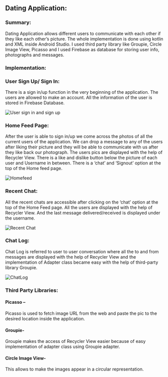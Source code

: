 ## Dating Application:
### Summary:
Dating Application allows different users to communicate with each other if they like each other’s picture.  The whole implementation is done using kotlin and XML inside Android Studio. I used third party library like Groupie, Circle Image View, Picasso and I used Firebase as database for storing user info, photographs and messages. 
### Implementation:
### User Sign Up/ Sign In:
There is a sign in/up function in the very beginning of the application. The users are allowed to make an account. All the information of the user is stored in Firebase Database.

![User sign in and sign up](https://user-images.githubusercontent.com/40909157/56942016-eb982480-6acc-11e9-8736-8e83d98d3d46.png)

### Home Feed Page:
After the user is able to sign in/up we come across the photos of all the current users of the application. We can drop a message to any of the users after liking their picture and they will be able to communicate with us after they like back our photograph. The users pics are displayed with the help of Recycler View.
There is a like and dislike button below the picture of each user and Username in between. There is a ‘chat’ and ‘Signout’ option at the top of the Home feed page.

![Homefeed](https://user-images.githubusercontent.com/40909157/56942109-9c9ebf00-6acd-11e9-8c0e-4890ce58268b.png)

### Recent Chat:
All the recent chats are accessible after clicking on the ‘chat’ option at the top of the Home Feed page. All the users are displayed with the help of Recycler View. And the last message delivered/received is displayed under the username.

![Recent Chat](https://user-images.githubusercontent.com/40909157/56942175-08812780-6ace-11e9-8b57-702ab8c1905b.png)

### Chat Log:
Chat Log is referred to user to user conversation where all the to and from messages are displayed with the help of Recycler View and the implementation of Adapter class became easy with the help of third-party library Groupie.

![ChatLog](https://user-images.githubusercontent.com/40909157/56942256-7e858e80-6ace-11e9-81d0-50957bc1dfa5.png)

### Third Party Libraries:
#### Picasso –
   Picasso is used to fetch image URL from the web and paste the pic to the desired location inside the application.
#### Groupie-
   Groupie makes the access of Recycler View easier because of easy implementation of adapter class using Groupie adapter.
#### Circle Image View-
   This allows to make the images appear in  a circular representation.
